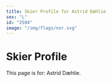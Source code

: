 ```yaml
---
title: Skier Profile for Astrid Dæhlie
sex: "L"
id: "2584"
image: "/img/flags/nor.svg" 
---
```


# Skier Profile

This page is for: Astrid Dæhlie.
    